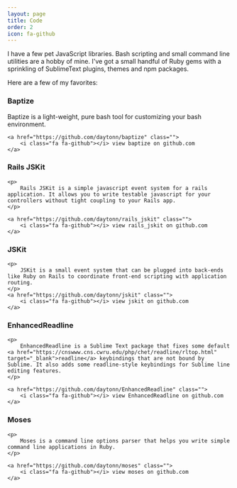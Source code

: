 ```yaml
---
layout: page
title: Code
order: 2
icon: fa-github
---
```


I have a few pet JavaScript libraries. Bash scripting and small command line utilities are a hobby of mine. I've got a small handful of Ruby gems with a sprinkling of SublimeText plugins, themes and npm packages.

Here are a few of my favorites:

<section class="project">
    <h3>Baptize</h3>
    <p>
        Baptize is a light-weight, pure bash tool for customizing your bash environment.
    </p>

    <a href="https://github.com/daytonn/baptize" class="">
        <i class="fa fa-github"></i> view baptize on github.com
    </a>
</section>

<section class="project">
    <h3>Rails JSKit</h3>

    <p>
        Rails JSKit is a simple javascript event system for a rails application. It allows you to write testable javascript for your controllers without tight coupling to your Rails app.
    </p>

    <a href="https://github.com/daytonn/rails_jskit" class="">
        <i class="fa fa-github"></i> view rails_jskit on github.com
    </a>
</section>

<section class="project">
    <h3>JSKit</h3>

    <p>
        JSKit is a small event system that can be plugged into back-ends like Ruby on Rails to coordinate front-end scripting with application routing.
    </p>
    <a href="https://github.com/daytonn/jskit" class="">
        <i class="fa fa-github"></i> view jskit on github.com
    </a>
</section>

<section class="project">
    <h3>EnhancedReadline</h3>
    
    <p>
        EnhancedReadline is a Sublime Text package that fixes some default <a href="https://cnswww.cns.cwru.edu/php/chet/readline/rltop.html" target="_blank">readline</a> keybindings that are not bound by Sublime. It also adds some readline-style keybindings for Sublime line editing features.
    </p>

    <a href="https://github.com/daytonn/EnhancedReadline" class="">
        <i class="fa fa-github"></i> view EnhancedReadline on github.com
    </a>
</section>

<section class="project">
    <h3>Moses</h3>

    <p>
        Moses is a command line options parser that helps you write simple command line applications in Ruby.
    </p>

    <a href="https://github.com/daytonn/moses" class="">
        <i class="fa fa-github"></i> view moses on github.com
    </a>
</section>
